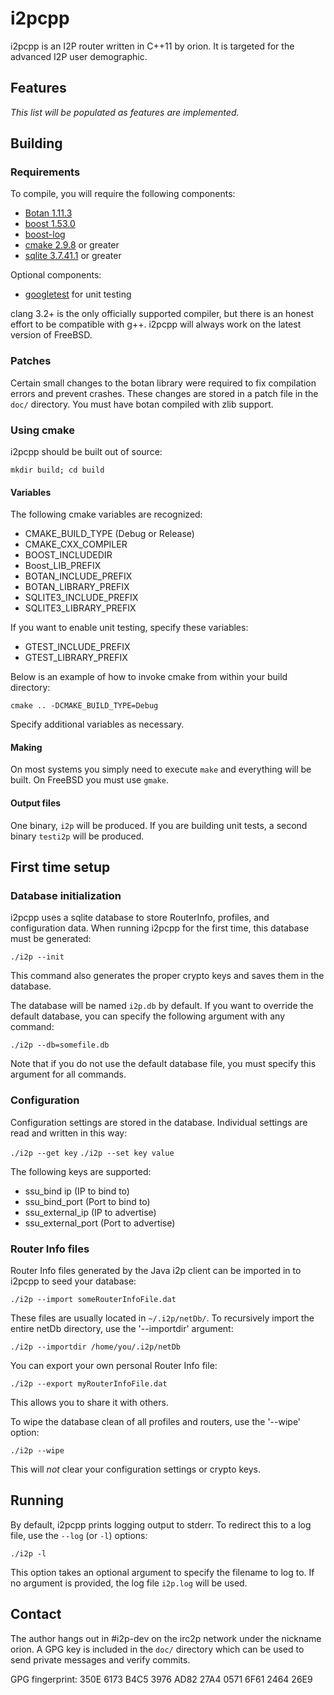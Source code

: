 # i2pcpp

i2pcpp is an I2P router written in C++11 by orion. It is targeted for the advanced I2P user demographic.

## Features

*This list will be populated as features are implemented.*

## Building

### Requirements

To compile, you will require the following components:

* [Botan 1.11.3][1]
* [boost 1.53.0][2]
* [boost-log][3]
* [cmake 2.9.8][4] or greater
* [sqlite 3.7.41.1][5] or greater

Optional components:

* [googletest][6] for unit testing

clang 3.2+ is the only officially supported compiler, but there is an honest effort to be compatible with g++. i2pcpp will always work on the latest version of FreeBSD.

### Patches

Certain small changes to the botan library were required to fix compilation errors and prevent crashes. These changes are stored in a patch file in the `doc/` directory. You must have botan compiled with zlib support.

### Using cmake

i2pcpp should be built out of source:

`mkdir build; cd build`

#### Variables

The following cmake variables are recognized:

* CMAKE_BUILD_TYPE (Debug or Release)
* CMAKE_CXX_COMPILER
* BOOST_INCLUDEDIR
* Boost_LIB_PREFIX
* BOTAN_INCLUDE_PREFIX
* BOTAN_LIBRARY_PREFIX
* SQLITE3_INCLUDE_PREFIX
* SQLITE3_LIBRARY_PREFIX

If you want to enable unit testing, specify these variables:

* GTEST_INCLUDE_PREFIX
* GTEST_LIBRARY_PREFIX

Below is an example of how to invoke cmake from within your build directory:

`cmake .. -DCMAKE_BUILD_TYPE=Debug`

Specify additional variables as necessary.

#### Making

On most systems you simply need to execute `make` and everything will be built. On FreeBSD you must use `gmake`.

#### Output files

One binary, `i2p` will be produced. If you are building unit tests, a second binary `testi2p` will be produced.

## First time setup

### Database initialization

i2pcpp uses a sqlite database to store RouterInfo, profiles, and configuration data. When running i2pcpp for the first time, this database must be generated:

`./i2p --init`

This command also generates the proper crypto keys and saves them in the database.

The database will be named `i2p.db` by default. If you want to override the default database, you can specify the following argument with any command:

`./i2p --db=somefile.db`

Note that if you do not use the default database file, you must specify this argument for all commands.

### Configuration

Configuration settings are stored in the database. Individual settings are read and written in this way:

`./i2p --get key`
`./i2p --set key value`

The following keys are supported:

* ssu_bind ip (IP to bind to)
* ssu_bind_port (Port to bind to)
* ssu_external_ip (IP to advertise)
* ssu_external_port (Port to advertise)

### Router Info files

Router Info files generated by the Java i2p client can be imported in to i2pcpp to seed your database:

`./i2p --import someRouterInfoFile.dat`

These files are usually located in `~/.i2p/netDb/`. To recursively import the entire netDb directory, use the '--importdir' argument:

`./i2p --importdir /home/you/.i2p/netDb`

You can export your own personal Router Info file:

`./i2p --export myRouterInfoFile.dat`

This allows you to share it with others.

To wipe the database clean of all profiles and routers, use the '--wipe' option:

`./i2p --wipe`

This will *not* clear your configuration settings or crypto keys.

## Running

By default, i2pcpp prints logging output to stderr. To redirect this to a log file, use the `--log` (or `-l`) options:

`./i2p -l`

This option takes an optional argument to specify the filename to log to. If no argument is provided, the log file `i2p.log` will be used.

## Contact

The author hangs out in #i2p-dev on the irc2p network under the nickname orion. A GPG key is included in the `doc/` directory which can be used to send private messages and verify commits.

GPG fingerprint: 350E 6173 B4C5 3976 AD82  27A4 0571 6F61 2464 26E9

[1]: http://botan.randombit.net/download.html
[2]: http://www.boost.org/users/download/
[3]: http://sourceforge.net/projects/boost-log/
[4]: http://www.cmake.org/cmake/resources/software.html
[5]: http://www.sqlite.org/download.html
[6]: http://code.google.com/p/googletest/downloads/list
